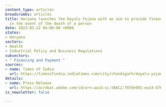 ```yaml
---
content_type: articles
breadcrumbs: articles
title: Haryana launches the Dayalu Yojana with an aim to provide financial assistance
  in the event of the death of a person
date: 2023-03-22 04:00:00 +0000
states:
- Haryana
sectors:
- Health
- Industrial Policy and Business Regulations
subsectors:
- " Financing and Payment "
sources:
- name: Times of India
  url: https://timesofindia.indiatimes.com/city/chandigarh/dayalu-yojana-launched-to-provide-aid-in-case-of-death/articleshow/98721049.cms
details:
- name: Press Release
  url: https://acrobat.adobe.com/id/urn:aaid:sc:VA6C2:f07de991-ea14-4763-b114-a44fc544c62d
is_newsletter: false

---
```

